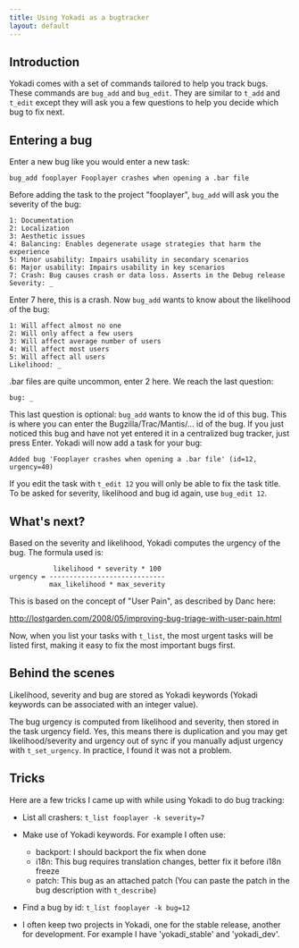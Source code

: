 ```yaml
---
title: Using Yokadi as a bugtracker
layout: default
---
```


## Introduction

Yokadi comes with a set of commands tailored to help you track bugs. These
commands are `bug_add` and `bug_edit`. They are similar to `t_add` and `t_edit`
except they will ask you a few questions to help you decide which bug to fix
next.

## Entering a bug

Enter a new bug like you would enter a new task:

    bug_add fooplayer Fooplayer crashes when opening a .bar file

Before adding the task to the project "fooplayer", `bug_add` will ask you the
severity of the bug:

    1: Documentation
    2: Localization
    3: Aesthetic issues
    4: Balancing: Enables degenerate usage strategies that harm the experience
    5: Minor usability: Impairs usability in secondary scenarios
    6: Major usability: Impairs usability in key scenarios
    7: Crash: Bug causes crash or data loss. Asserts in the Debug release
    Severity: _

Enter 7 here, this is a crash. Now `bug_add` wants to know about the likelihood
of the bug:

    1: Will affect almost no one
    2: Will only affect a few users
    3: Will affect average number of users
    4: Will affect most users
    5: Will affect all users
    Likelihood: _

.bar files are quite uncommon, enter 2 here. We reach the last question:

    bug: _

This last question is optional: `bug_add` wants to know the id of this bug.
This is where you can enter the Bugzilla/Trac/Mantis/... id of the bug. If you
just noticed this bug and have not yet entered it in a centralized bug tracker,
just press Enter. Yokadi will now add a task for your bug:

    Added bug 'Fooplayer crashes when opening a .bar file' (id=12, urgency=40)

If you edit the task with `t_edit 12` you will only be able to fix the task
title. To be asked for severity, likelihood and bug id again, use
`bug_edit 12`.

## What's next?

Based on the severity and likelihood, Yokadi computes the urgency of the bug.
The formula used is:

               likelihood * severity * 100
    urgency = -----------------------------
              max_likelihood * max_severity

This is based on the concept of "User Pain", as described by Danc here:

<http://lostgarden.com/2008/05/improving-bug-triage-with-user-pain.html>

Now, when you list your tasks with `t_list`, the most urgent tasks will be
listed first, making it easy to fix the most important bugs first.

## Behind the scenes

Likelihood, severity and bug are stored as Yokadi keywords (Yokadi keywords can
be associated with an integer value).

The bug urgency is computed from likelihood and severity, then stored in the
task urgency field. Yes, this means there is duplication and you may get
likelihood/severity and urgency out of sync if you manually adjust urgency with
`t_set_urgency`. In practice, I found it was not a problem.

## Tricks

Here are a few tricks I came up with while using Yokadi to do bug tracking:

- List all crashers: `t_list fooplayer -k severity=7`

- Make use of Yokadi keywords. For example I often use:
    - backport: I should backport the fix when done
    - i18n: This bug requires translation changes, better fix it before i18n freeze
    - patch: This bug as an attached patch (You can paste the patch in the bug
      description with `t_describe`)

- Find a bug by id: `t_list fooplayer -k bug=12`

- I often keep two projects in Yokadi, one for the stable release, another for
  development. For example I have 'yokadi_stable' and 'yokadi_dev'.

<!-- vim: set ts=4 sw=4 et: -->

